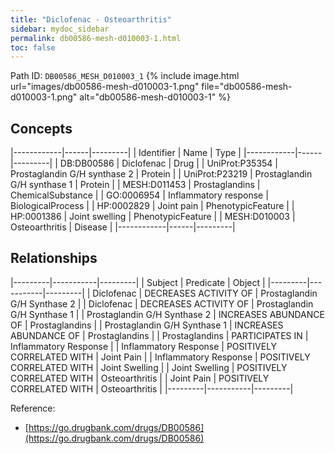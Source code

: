 ```yaml
---
title: "Diclofenac - Osteoarthritis"
sidebar: mydoc_sidebar
permalink: db00586-mesh-d010003-1.html
toc: false 
---
```



Path ID: `DB00586_MESH_D010003_1`
{% include image.html url="images/db00586-mesh-d010003-1.png" file="db00586-mesh-d010003-1.png" alt="db00586-mesh-d010003-1" %}

## Concepts

|------------|------|---------|
| Identifier | Name | Type    |
|------------|------|---------|
| DB:DB00586 | Diclofenac | Drug |
| UniProt:P35354 | Prostaglandin G/H synthase 2 | Protein |
| UniProt:P23219 | Prostaglandin G/H synthase 1 | Protein |
| MESH:D011453 | Prostaglandins | ChemicalSubstance |
| GO:0006954 | Inflammatory response | BiologicalProcess |
| HP:0002829 | Joint pain | PhenotypicFeature |
| HP:0001386 | Joint swelling | PhenotypicFeature |
| MESH:D010003 | Osteoarthritis | Disease |
|------------|------|---------|

## Relationships

|---------|-----------|---------|
| Subject | Predicate | Object  |
|---------|-----------|---------|
| Diclofenac | DECREASES ACTIVITY OF | Prostaglandin G/H Synthase 2 |
| Diclofenac | DECREASES ACTIVITY OF | Prostaglandin G/H Synthase 1 |
| Prostaglandin G/H Synthase 2 | INCREASES ABUNDANCE OF | Prostaglandins |
| Prostaglandin G/H Synthase 1 | INCREASES ABUNDANCE OF | Prostaglandins |
| Prostaglandins | PARTICIPATES IN | Inflammatory Response |
| Inflammatory Response | POSITIVELY CORRELATED WITH | Joint Pain |
| Inflammatory Response | POSITIVELY CORRELATED WITH | Joint Swelling |
| Joint Swelling | POSITIVELY CORRELATED WITH | Osteoarthritis |
| Joint Pain | POSITIVELY CORRELATED WITH | Osteoarthritis |
|---------|-----------|---------|

Reference: 
  - [https://go.drugbank.com/drugs/DB00586](https://go.drugbank.com/drugs/DB00586)
